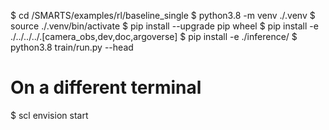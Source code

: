 $ cd <path>/SMARTS/examples/rl/baseline_single
$ python3.8 -m venv ./.venv
$ source ./.venv/bin/activate
$ pip install --upgrade pip wheel
$ pip install -e ./../../../.[camera_obs,dev,doc,argoverse]
$ pip install -e ./inference/
$ python3.8 train/run.py --head

# On a different terminal
$ scl envision start